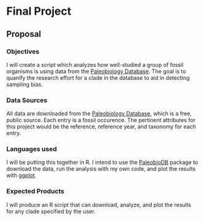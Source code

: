 # Final Project

## Proposal

### Objectives
I will create a script which analyzes how well-studied a group of fossil organisms is using data from the [Paleobiology Database](https://paleobiodb.org/). The goal is to quanify the research effort for a clade in the database to aid in detecting sampling bias.

### Data Sources
All data are downloaded from the [Paleobiology Database](https://paleobiodb.org/), which is a free, public source. Each entry is a fossil occurence. The pertinent attributes for this project would be the reference, reference year, and taxonomy for each entry.

### Languages used
I will be putting this together in R. I intend to use the [PaleobioDB](https://github.com/ropensci/paleobioDB) package to download the data, run the analysis with my own code, and plot the results with [ggplot](https://ggplot2.tidyverse.org/).


### Expected Products
I will produce an R script that can download, analyze, and plot the results for any clade specified by the user.